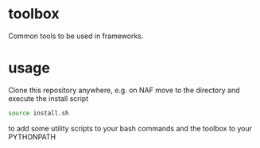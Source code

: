 # toolbox

Common tools to be used in frameworks.

# usage

Clone this repository anywhere, e.g. on NAF move to the directory and execute the install script
```bash
source install.sh
```
to add some utility scripts to your bash commands and the toolbox to your PYTHONPATH

